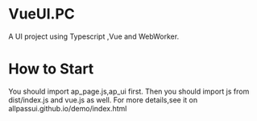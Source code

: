 # VueUI.PC
A UI project using Typescript ,Vue and WebWorker.

# How to Start
You should import ap_page.js,ap_ui first.
Then you should import js from dist/index.js and vue.js as well.
For more details,see it on allpassui.github.io/demo/index.html
